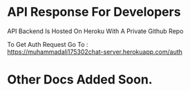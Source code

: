 # API Response For Developers  
API Backend Is Hosted On Heroku With A Private Github Repo  
  
To Get Auth Request Go To :  
https://muhammadali175302chat-server.herokuapp.com/auth  
  
# Other Docs Added Soon.  

